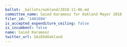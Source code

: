 ```yaml
---
ballot: _ballots/oakland/2018-11-06.md
committee_name: Saied Karamooz for Oakland Mayor 2018
filer_id: '1401694'
is_accepted_expenditure_ceiling: false
is_incumbent: false
name: Saied Karamooz
twitter_url: SAiED4Oakland
---
```

